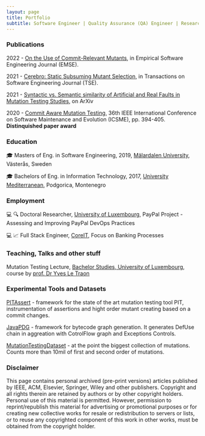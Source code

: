 ```yaml
---
layout: page
title: Portfolio
subtitle: Software Engineer | Quality Assurance (QA) Engineer | Researcher
---
```


### Publications

2022 - [On the Use of Commit-Relevant Mutants](./_papers/On_the_use_of_commit_relevant_mutants.pdf), in Empirical Software Engineering Journal (EMSE).

2021 - [Cerebro: Static Subsuming Mutant Selection](./_papers/Cerebro_static_subsuming_mutant_selection.pdf), in Transactions on Software Engineering Journal (TSE).

2021 - [Syntactic vs. Semantic similarity of Artificial and Real Faults in Mutation Testing Studies](./_papers/Syntactic_sementic_similarity_of_artifical_and_real_faults.pdf), on ArXiv 

2020 - [Commit Aware Mutation Testing](./_papers/Commit-Aware_mutation_testing.pdf), 36th IEEE International Conference on Software Maintenance and Evolution (ICSME), pp. 394-405. **Distinquished paper award** 

### Education

:mortar_board: Masters of Eng. in Software Engineering, 2019, [Mälardalen University](https://www.mdu.se/en/malardalen-university), Västerås, Sweden

:mortar_board: Bachelors of Eng. in Information Technology, 2017, [University Mediterranean](https://unimediteran.net/), Podgorica, Montenegro

### Employment 

:computer: :mag: Doctoral Researcher, [University of Luxembourg](https://wwwen.uni.lu/), PayPal Project - Assessing and Improving PayPal DevOps Practices

:computer: :chart_with_upwards_trend: Full Stack Engineer, [CoreIT](https://www.coreit.me/), Focus on Banking Processes 

### Teaching, Talks and other stuff

Mutation Testing Lecture, [Bachelor Studies, University of Luxembourg](https://wwwfr.uni.lu/formations/fstm/bachelor_in_applied_information_technology), course by [prof. Dr Yves Le Traon](https://wwwfr.uni.lu/snt/people/yves_le_traon)

### Experimental Tools and Datasets

[PITAssert](https://github.com/Ojda22/pitest/tree/pit-SOM-RM-AssertCache) - framework for the state of the art mutation testing tool PIT, instrumentation of assertions and hight order mutant creating based on a commit changes.

[JavaPDG](https://github.com/serval-uni-lu/java-pdg) - framework for bytecode graph generation. It generates DefUse chain in aggreation with CotrolFlow graph and Exceptions Controls.

[MutationTestingDataset](https://mutationtesting-user.github.io/evolve-mutation.github.io/) - at the point the biggest collection of mutations. Counts more than 10mil of first and second order of mutations.

### Disclaimer

This page contains personal archived (pre-print versions) articles published by IEEE, ACM, Elsevier, Springer, Wiley and other publishers. Copyright and all rights therein are retained by authors or by other copyright holders. Personal use of this material is permitted. However, permission to reprint/republish this material for advertising or promotional purposes or for creating new collective works for resale or redistribution to servers or lists, or to reuse any copyrighted component of this work in other works, must be obtained from the copyright holder.
